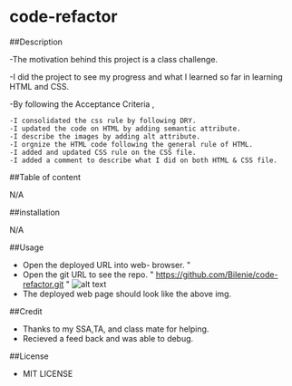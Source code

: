 # code-refactor
##Description

-The motivation behind this project is a class challenge.

-I did the project to see my progress and what I learned so far in learning HTML and CSS.

-By following the Acceptance Criteria , 

    -I consolidated the css rule by following DRY.
    -I updated the code on HTML by adding semantic attribute.
    -I describe the images by adding alt attribute.
    -I orgnize the HTML code following the general rule of HTML.
    -I added and updated CSS rule on the CSS file.
    -I added a comment to describe what I did on both HTML & CSS file.
    

##Table of content

N/A

##installation

N/A

##Usage
  - Open the deployed URL into web- browser. "
  - Open the git URL to see the repo. " https://github.com/Bilenie/code-refactor.git "
![alt text](./Develop/assets/images/code-refactor-image.jpg)
  - The deployed web page should look like the above img.

##Credit

  - Thanks to my SSA,TA, and class mate for helping.
  - Recieved a feed back and was able to debug.

##License

 - MIT LICENSE